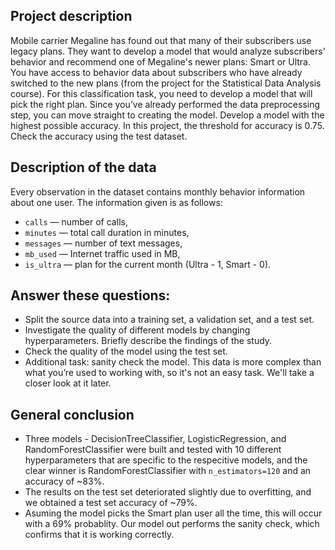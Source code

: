 ## Project description

Mobile carrier Megaline has found out that many of their subscribers use legacy plans. They want to develop a model that would analyze subscribers' behavior and recommend one of Megaline's newer plans: Smart or Ultra.
You have access to behavior data about subscribers who have already switched to the new plans (from the project for the Statistical Data Analysis course). For this classification task, you need to develop a model that will pick the right plan. Since you’ve already performed the data preprocessing step, you can move straight to creating the model.
Develop a model with the highest possible accuracy. In this project, the threshold for accuracy is 0.75. Check the accuracy using the test dataset.


## Description of the data

Every observation in the dataset contains monthly behavior information about one user. The information given is as follows:
- `сalls` — number of calls,
- `minutes` — total call duration in minutes,
- `messages` — number of text messages,
- `mb_used` — Internet traffic used in MB,
- `is_ultra` — plan for the current month (Ultra - 1, Smart - 0).


## Answer these questions:

- Split the source data into a training set, a validation set, and a test set.
- Investigate the quality of different models by changing hyperparameters. Briefly describe the findings of the study.
- Check the quality of the model using the test set.
- Additional task: sanity check the model. This data is more complex than what you’re used to working with, so it's not an easy task. We'll take a closer look at it later.


## General conclusion

- Three models - DecisionTreeClassifier, LogisticRegression, and RandomForestClassifier were built and tested with 10 different hyperparameters
that are specific to the respecitive models, and the clear winner is RandomForestClassifier with `n_estimators=120` and an accuracy of ~83%.
- The results on the test set deteriorated slightly due to overfitting, and we obtained a test set accuracy of ~79%.
- Asuming the model picks the Smart plan user all the time, this will occur with a 69% probablity. Our model out performs the sanity check, which confirms that it is working correctly.